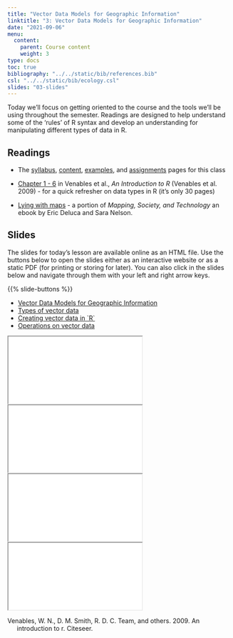 ```yaml
---
title: "Vector Data Models for Geographic Information"
linktitle: "3: Vector Data Models for Geographic Information"
date: "2021-09-06"
menu:
  content:
    parent: Course content
    weight: 3
type: docs
toc: true
bibliography: "../../static/bib/references.bib"
csl: "../../static/bib/ecology.csl"
slides: "03-slides"
---
```


Today we’ll focus on getting oriented to the course and the tools we’ll be using throughout the semester. Readings are designed to help understand some of the ‘rules’ of R syntax and develop an understanding for manipulating different types of data in R.

## Readings

-   The [syllabus](/syllabus/), [content](/content/), [examples](/example/), and [assignments](/assigment/) pages for this class

-   <i class="fas fa-book"></i> [Chapter 1 - 6](https://cran.r-project.org/doc/manuals/r-release/R-intro.pdf) in Venables et al., *An Introduction to R* (Venables et al. 2009) - for a quick refresher on data types in R (it’s only 30 pages)

-   <i class="fas fa-external-link-square-alt"></i> [Lying with maps](https://open.lib.umn.edu/mapping/chapter/7-lying-with-maps/) - a portion of *Mapping, Society, and Technology* an ebook by Eric Deluca and Sara Nelson.

## Slides

The slides for today’s lesson are available online as an HTML file. Use the buttons below to open the slides either as an interactive website or as a static PDF (for printing or storing for later). You can also click in the slides below and navigate through them with your left and right arrow keys.

{{% slide-buttons %}}

<ul class="nav nav-tabs" id="slide-tabs" role="tablist">
<li class="nav-item">
<a class="nav-link active" id="vector-data-models-for-geographic-information-tab" data-toggle="tab" href="#vector-data-models-for-geographic-information" role="tab" aria-controls="vector-data-models-for-geographic-information" aria-selected="true">Vector Data Models for Geographic Information</a>
</li>
<li class="nav-item">
<a class="nav-link" id="types-of-vector-data-tab" data-toggle="tab" href="#types-of-vector-data" role="tab" aria-controls="types-of-vector-data" aria-selected="false">Types of vector data</a>
</li>
<li class="nav-item">
<a class="nav-link" id="creating-vector-data-in-r-tab" data-toggle="tab" href="#creating-vector-data-in-r" role="tab" aria-controls="creating-vector-data-in-r" aria-selected="false">Creating vector data in `R`</a>
</li>
<li class="nav-item">
<a class="nav-link" id="operations-on-vector-data-tab" data-toggle="tab" href="#operations-on-vector-data" role="tab" aria-controls="operations-on-vector-data" aria-selected="false">Operations on vector data</a>
</li>
</ul>

<div id="slide-tabs" class="tab-content">

<div id="vector-data-models-for-geographic-information" class="tab-pane fade show active" role="tabpanel" aria-labelledby="vector-data-models-for-geographic-information-tab">

<div class="embed-responsive embed-responsive-16by9">

<iframe class="embed-responsive-item" src="/slides/03-slides.html#1">
</iframe>

</div>

</div>

<div id="types-of-vector-data" class="tab-pane fade" role="tabpanel" aria-labelledby="types-of-vector-data-tab">

<div class="embed-responsive embed-responsive-16by9">

<iframe class="embed-responsive-item" src="/slides/03-slides.html#types">
</iframe>

</div>

</div>

<div id="creating-vector-data-in-r" class="tab-pane fade" role="tabpanel" aria-labelledby="creating-vector-data-in-r-tab">

<div class="embed-responsive embed-responsive-16by9">

<iframe class="embed-responsive-item" src="/slides/03-slides.html#create">
</iframe>

</div>

</div>

<div id="operations-on-vector-data" class="tab-pane fade" role="tabpanel" aria-labelledby="operations-on-vector-data-tab">

<div class="embed-responsive embed-responsive-16by9">

<iframe class="embed-responsive-item" src="/slides/03-slides.html#operations">
</iframe>

</div>

</div>

</div>

<div id="refs" class="references csl-bib-body hanging-indent" line-spacing="2">

<div id="ref-venables2009introduction" class="csl-entry">

Venables, W. N., D. M. Smith, R. D. C. Team, and others. 2009. An introduction to r. Citeseer.

</div>

</div>
